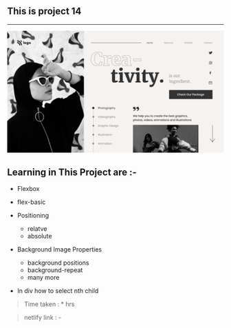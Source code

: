 ## This is project 14
___


![project_7](./14.png)

## Learning in This Project are :- 
- Flexbox
- flex-basic
- Positioning
    - relatve
    - absolute
- Background Image Properties
    - background positions
    - background-repeat
    - many more


- In div how to select nth child

> Time taken : * hrs 

> netlify link : - 